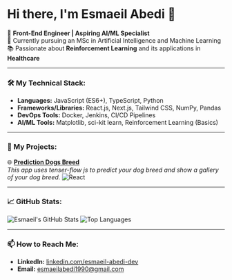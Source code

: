 # Hi there, I'm Esmaeil Abedi 👋

🌟 **Front-End Engineer | Aspiring AI/ML Specialist**  
🔬 Currently pursuing an MSc in Artificial Intelligence and Machine Learning  
📚 Passionate about **Reinforcement Learning** and its applications in **Healthcare**  

---

### 🛠️ My Technical Stack:
- **Languages:** JavaScript (ES6+), TypeScript, Python  
- **Frameworks/Libraries:** React.js, Next.js, Tailwind CSS, NumPy, Pandas  
- **DevOps Tools:** Docker, Jenkins, CI/CD Pipelines  
- **AI/ML Tools:** Matplotlib, sci-kit learn, Reinforcement Learning (Basics)

---

### 🚀 My Projects:
🌐 **[Prediction Dogs Breed](https://github.com/esmaeil-abedi-dev/prediction-dogs-breed)**  
*This app uses tenser-flow js to predict your dog breed and show a gallery of your dog breed.*
![React](https://img.shields.io/badge/-React-61DAFB?logo=react&logoColor=white)

---

### 📈 GitHub Stats:
![Esmaeil's GitHub Stats](https://github-readme-stats.vercel.app/api?username=EsmaeilAbedi&show_icons=true&theme=radical)
![Top Languages](https://github-readme-stats.vercel.app/api/top-langs/?username=EsmaeilAbedi&layout=compact&theme=radical)

---

### 📫 How to Reach Me:
- **LinkedIn:** [linkedin.com/esmaeil-abedi-dev](https://linkedin.com/esmaeil-abedi-dev)  
- **Email:** esmaeilabedi1990@gmail.com
